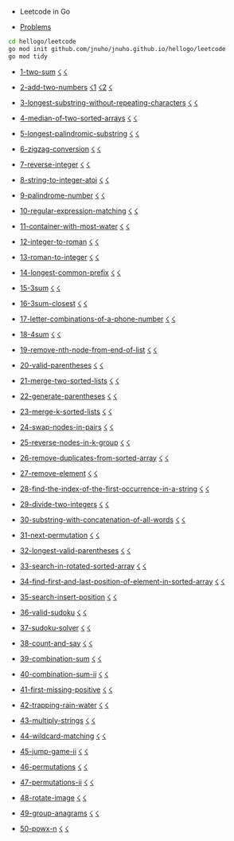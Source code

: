 
- Leetcode in Go

- [Problems](https://leetcode.com/problems)

```sh
cd hellogo/leetcode
go mod init github.com/jnuho/jnuho.github.io/hellogo/leetcode
go mod tidy
```

- [1-two-sum](https://raw.githubusercontent.com/jnuho/jnuho.github.io/main/hellogo/leetcode/1-two-sum/README.md) [☇](https://raw.githubusercontent.com/jnuho/jnuho.github.io/main/hellogo/leetcode/1-two-sum/solution.go) [☇](https://raw.githubusercontent.com/jnuho/jnuho.github.io/main/hellogo/leetcode/1-two-sum/solution_test.go)

- [2-add-two-numbers](https://raw.githubusercontent.com/jnuho/jnuho.github.io/main/hellogo/leetcode/2-add-two-numbers/README.md) [☇1](https://raw.githubusercontent.com/jnuho/jnuho.github.io/main/hellogo/leetcode/2-add-two-numbers/solution.go) [☇2](https://raw.githubusercontent.com/jnuho/jnuho.github.io/main/hellogo/leetcode/2-add-two-numbers/solution_simple.go) [☇](https://raw.githubusercontent.com/jnuho/jnuho.github.io/main/hellogo/leetcode/2-add-two-numbers/solution_test.go)

- [3-longest-substring-without-repeating-characters](https://raw.githubusercontent.com/jnuho/jnuho.github.io/main/hellogo/leetcode/3-longest-substring-without-repeating-characters/README.md) [☇](https://raw.githubusercontent.com/jnuho/jnuho.github.io/main/hellogo/leetcode/3-longest-substring-without-repeating-characters/solution.go) [☇](https://raw.githubusercontent.com/jnuho/jnuho.github.io/main/hellogo/leetcode/3-longest-substring-without-repeating-characters/solution_test.go)

- [4-median-of-two-sorted-arrays](https://raw.githubusercontent.com/jnuho/jnuho.github.io/main/hellogo/leetcode/4-median-of-two-sorted-arrays/README.md) [☇](https://raw.githubusercontent.com/jnuho/jnuho.github.io/main/hellogo/leetcode/4-median-of-two-sorted-arrays/solution.go) [☇](https://raw.githubusercontent.com/jnuho/jnuho.github.io/main/hellogo/leetcode/4-median-of-two-sorted-arrays/solution_test.go)

- [5-longest-palindromic-substring](https://raw.githubusercontent.com/jnuho/jnuho.github.io/main/hellogo/leetcode/5-longest-palindromic-substring/README.md) [☇](https://raw.githubusercontent.com/jnuho/jnuho.github.io/main/hellogo/leetcode/5-longest-palindromic-substring/solution.go) [☇](https://raw.githubusercontent.com/jnuho/jnuho.github.io/main/hellogo/leetcode/5-longest-palindromic-substring/solution_test.go)

- [6-zigzag-conversion](https://raw.githubusercontent.com/jnuho/jnuho.github.io/main/hellogo/leetcode/6-zigzag-conversion/README.md) [☇](https://raw.githubusercontent.com/jnuho/jnuho.github.io/main/hellogo/leetcode/6-zigzag-conversion/solution.go) [☇](https://raw.githubusercontent.com/jnuho/jnuho.github.io/main/hellogo/leetcode/6-zigzag-conversion/solution_test.go)

- [7-reverse-integer](https://raw.githubusercontent.com/jnuho/jnuho.github.io/main/hellogo/leetcode/7-reverse-integer/README.md) [☇](https://raw.githubusercontent.com/jnuho/jnuho.github.io/main/hellogo/leetcode/7-reverse-integer/solution.go) [☇](https://raw.githubusercontent.com/jnuho/jnuho.github.io/main/hellogo/leetcode/7-reverse-integer/solution_test.go)

- [8-string-to-integer-atoi](https://raw.githubusercontent.com/jnuho/jnuho.github.io/main/hellogo/leetcode/8-string-to-integer-atoi/README.md) [☇](https://raw.githubusercontent.com/jnuho/jnuho.github.io/main/hellogo/leetcode/8-string-to-integer-atoi/solution.go) [☇](https://raw.githubusercontent.com/jnuho/jnuho.github.io/main/hellogo/leetcode/8-string-to-integer-atoi/solution_test.go)

- [9-palindrome-number](https://raw.githubusercontent.com/jnuho/jnuho.github.io/main/hellogo/leetcode/9-palindrome-number/README.md) [☇](https://raw.githubusercontent.com/jnuho/jnuho.github.io/main/hellogo/leetcode/9-palindrome-number/solution.go) [☇](https://raw.githubusercontent.com/jnuho/jnuho.github.io/main/hellogo/leetcode/9-palindrome-number/solution_test.go)

- [10-regular-expression-matching](https://raw.githubusercontent.com/jnuho/jnuho.github.io/main/hellogo/leetcode/10-regular-expression-matching/README.md) [☇](https://raw.githubusercontent.com/jnuho/jnuho.github.io/main/hellogo/leetcode/10-regular-expression-matching/solution.go) [☇](https://raw.githubusercontent.com/jnuho/jnuho.github.io/main/hellogo/leetcode/10-regular-expression-matching/solution_test.go)

- [11-container-with-most-water](https://raw.githubusercontent.com/jnuho/jnuho.github.io/main/hellogo/leetcode/11-container-with-most-water/README.md) [☇](https://raw.githubusercontent.com/jnuho/jnuho.github.io/main/hellogo/leetcode/11-container-with-most-water/solution.go) [☇](https://raw.githubusercontent.com/jnuho/jnuho.github.io/main/hellogo/leetcode/11-container-with-most-water/solution_test.go)

- [12-integer-to-roman](https://raw.githubusercontent.com/jnuho/jnuho.github.io/main/hellogo/leetcode/12-integer-to-roman/README.md) [☇](https://raw.githubusercontent.com/jnuho/jnuho.github.io/main/hellogo/leetcode/12-integer-to-roman/solution.go) [☇](https://raw.githubusercontent.com/jnuho/jnuho.github.io/main/hellogo/leetcode/12-integer-to-roman/solution_test.go)

- [13-roman-to-integer](https://raw.githubusercontent.com/jnuho/jnuho.github.io/main/hellogo/leetcode/13-roman-to-integer/README.md) [☇](https://raw.githubusercontent.com/jnuho/jnuho.github.io/main/hellogo/leetcode/13-roman-to-integer/solution.go) [☇](https://raw.githubusercontent.com/jnuho/jnuho.github.io/main/hellogo/leetcode/13-roman-to-integer/solution_test.go)

- [14-longest-common-prefix](https://raw.githubusercontent.com/jnuho/jnuho.github.io/main/hellogo/leetcode/14-longest-common-prefix/README.md) [☇](https://raw.githubusercontent.com/jnuho/jnuho.github.io/main/hellogo/leetcode/14-longest-common-prefix/solution.go) [☇](https://raw.githubusercontent.com/jnuho/jnuho.github.io/main/hellogo/leetcode/14-longest-common-prefix/solution_test.go)

- [15-3sum](https://raw.githubusercontent.com/jnuho/jnuho.github.io/main/hellogo/leetcode/15-3sum/README.md) [☇](https://raw.githubusercontent.com/jnuho/jnuho.github.io/main/hellogo/leetcode/15-3sum/solution.go) [☇](https://raw.githubusercontent.com/jnuho/jnuho.github.io/main/hellogo/leetcode/15-3sum/solution_test.go)

- [16-3sum-closest](https://raw.githubusercontent.com/jnuho/jnuho.github.io/main/hellogo/leetcode/16-3sum-closest/README.md) [☇](https://raw.githubusercontent.com/jnuho/jnuho.github.io/main/hellogo/leetcode/16-3sum-closest/solution.go) [☇](https://raw.githubusercontent.com/jnuho/jnuho.github.io/main/hellogo/leetcode/16-3sum-closest/solution_test.go)

- [17-letter-combinations-of-a-phone-number](https://raw.githubusercontent.com/jnuho/jnuho.github.io/main/hellogo/leetcode/17-letter-combinations-of-a-phone-number/README.md) [☇](https://raw.githubusercontent.com/jnuho/jnuho.github.io/main/hellogo/leetcode/17-letter-combinations-of-a-phone-number/solution.go) [☇](https://raw.githubusercontent.com/jnuho/jnuho.github.io/main/hellogo/leetcode/17-letter-combinations-of-a-phone-number/solution_test.go)

- [18-4sum](https://raw.githubusercontent.com/jnuho/jnuho.github.io/main/hellogo/leetcode/18-4sum/README.md) [☇](https://raw.githubusercontent.com/jnuho/jnuho.github.io/main/hellogo/leetcode/18-4sum/solution.go) [☇](https://raw.githubusercontent.com/jnuho/jnuho.github.io/main/hellogo/leetcode/18-4sum/solution_test.go)

- [19-remove-nth-node-from-end-of-list](https://raw.githubusercontent.com/jnuho/jnuho.github.io/main/hellogo/leetcode/19-remove-nth-node-from-end-of-list/README.md) [☇](https://raw.githubusercontent.com/jnuho/jnuho.github.io/main/hellogo/leetcode/19-remove-nth-node-from-end-of-list/solution.go) [☇](https://raw.githubusercontent.com/jnuho/jnuho.github.io/main/hellogo/leetcode/19-remove-nth-node-from-end-of-list/solution_test.go)

- [20-valid-parentheses](https://raw.githubusercontent.com/jnuho/jnuho.github.io/main/hellogo/leetcode/20-valid-parentheses/README.md) [☇](https://raw.githubusercontent.com/jnuho/jnuho.github.io/main/hellogo/leetcode/20-valid-parentheses/solution.go) [☇](https://raw.githubusercontent.com/jnuho/jnuho.github.io/main/hellogo/leetcode/20-valid-parentheses/solution_test.go)

- [21-merge-two-sorted-lists](https://raw.githubusercontent.com/jnuho/jnuho.github.io/main/hellogo/leetcode/21-merge-two-sorted-lists/README.md) [☇](https://raw.githubusercontent.com/jnuho/jnuho.github.io/main/hellogo/leetcode/21-merge-two-sorted-lists/solution.go) [☇](https://raw.githubusercontent.com/jnuho/jnuho.github.io/main/hellogo/leetcode/21-merge-two-sorted-lists/solution_test.go)

- [22-generate-parentheses](https://raw.githubusercontent.com/jnuho/jnuho.github.io/main/hellogo/leetcode/22-generate-parentheses/README.md) [☇](https://raw.githubusercontent.com/jnuho/jnuho.github.io/main/hellogo/leetcode/22-generate-parentheses/solution.go) [☇](https://raw.githubusercontent.com/jnuho/jnuho.github.io/main/hellogo/leetcode/22-generate-parentheses/solution_test.go)

- [23-merge-k-sorted-lists](https://raw.githubusercontent.com/jnuho/jnuho.github.io/main/hellogo/leetcode/23-merge-k-sorted-lists/README.md) [☇](https://raw.githubusercontent.com/jnuho/jnuho.github.io/main/hellogo/leetcode/23-merge-k-sorted-lists/solution.go) [☇](https://raw.githubusercontent.com/jnuho/jnuho.github.io/main/hellogo/leetcode/23-merge-k-sorted-lists/solution_test.go)

- [24-swap-nodes-in-pairs](https://raw.githubusercontent.com/jnuho/jnuho.github.io/main/hellogo/leetcode/24-swap-nodes-in-pairs/README.md) [☇](https://raw.githubusercontent.com/jnuho/jnuho.github.io/main/hellogo/leetcode/24-swap-nodes-in-pairs/solution.go) [☇](https://raw.githubusercontent.com/jnuho/jnuho.github.io/main/hellogo/leetcode/24-swap-nodes-in-pairs/solution_test.go)

- [25-reverse-nodes-in-k-group](https://raw.githubusercontent.com/jnuho/jnuho.github.io/main/hellogo/leetcode/25-reverse-nodes-in-k-group/README.md) [☇](https://raw.githubusercontent.com/jnuho/jnuho.github.io/main/hellogo/leetcode/25-reverse-nodes-in-k-group/solution.go) [☇](https://raw.githubusercontent.com/jnuho/jnuho.github.io/main/hellogo/leetcode/25-reverse-nodes-in-k-group/solution_test.go)

- [26-remove-duplicates-from-sorted-array](https://raw.githubusercontent.com/jnuho/jnuho.github.io/main/hellogo/leetcode/26-remove-duplicates-from-sorted-array/README.md) [☇](https://raw.githubusercontent.com/jnuho/jnuho.github.io/main/hellogo/leetcode/26-remove-duplicates-from-sorted-array/solution.go) [☇](https://raw.githubusercontent.com/jnuho/jnuho.github.io/main/hellogo/leetcode/26-remove-duplicates-from-sorted-array/solution_test.go)

- [27-remove-element](https://raw.githubusercontent.com/jnuho/jnuho.github.io/main/hellogo/leetcode/27-remove-element/README.md) [☇](https://raw.githubusercontent.com/jnuho/jnuho.github.io/main/hellogo/leetcode/27-remove-element/solution.go) [☇](https://raw.githubusercontent.com/jnuho/jnuho.github.io/main/hellogo/leetcode/27-remove-element/solution_test.go)

- [28-find-the-index-of-the-first-occurrence-in-a-string](https://raw.githubusercontent.com/jnuho/jnuho.github.io/main/hellogo/leetcode/28-find-the-index-of-the-first-occurrence-in-a-string/README.md) [☇](https://raw.githubusercontent.com/jnuho/jnuho.github.io/main/hellogo/leetcode/28-find-the-index-of-the-first-occurrence-in-a-string/solution.go) [☇](https://raw.githubusercontent.com/jnuho/jnuho.github.io/main/hellogo/leetcode/28-find-the-index-of-the-first-occurrence-in-a-string/solution_test.go)

- [29-divide-two-integers](https://raw.githubusercontent.com/jnuho/jnuho.github.io/main/hellogo/leetcode/29-divide-two-integers/README.md) [☇](https://raw.githubusercontent.com/jnuho/jnuho.github.io/main/hellogo/leetcode/29-divide-two-integers/solution.go) [☇](https://raw.githubusercontent.com/jnuho/jnuho.github.io/main/hellogo/leetcode/29-divide-two-integers/solution_test.go)

- [30-substring-with-concatenation-of-all-words](https://raw.githubusercontent.com/jnuho/jnuho.github.io/main/hellogo/leetcode/30-substring-with-concatenation-of-all-words/README.md) [☇](https://raw.githubusercontent.com/jnuho/jnuho.github.io/main/hellogo/leetcode/30-substring-with-concatenation-of-all-words/solution.go) [☇](https://raw.githubusercontent.com/jnuho/jnuho.github.io/main/hellogo/leetcode/30-substring-with-concatenation-of-all-words/solution_test.go)

- [31-next-permutation](https://raw.githubusercontent.com/jnuho/jnuho.github.io/main/hellogo/leetcode/31-next-permutation/README.md) [☇](https://raw.githubusercontent.com/jnuho/jnuho.github.io/main/hellogo/leetcode/31-next-permutation/solution.go) [☇](https://raw.githubusercontent.com/jnuho/jnuho.github.io/main/hellogo/leetcode/31-next-permutation/solution_test.go)

- [32-longest-valid-parentheses](https://raw.githubusercontent.com/jnuho/jnuho.github.io/main/hellogo/leetcode/32-longest-valid-parentheses/README.md) [☇](https://raw.githubusercontent.com/jnuho/jnuho.github.io/main/hellogo/leetcode/32-longest-valid-parentheses/solution.go) [☇](https://raw.githubusercontent.com/jnuho/jnuho.github.io/main/hellogo/leetcode/32-longest-valid-parentheses/solution_test.go)

- [33-search-in-rotated-sorted-array](https://raw.githubusercontent.com/jnuho/jnuho.github.io/main/hellogo/leetcode/33-search-in-rotated-sorted-array/README.md) [☇](https://raw.githubusercontent.com/jnuho/jnuho.github.io/main/hellogo/leetcode/33-search-in-rotated-sorted-array/solution.go) [☇](https://raw.githubusercontent.com/jnuho/jnuho.github.io/main/hellogo/leetcode/33-search-in-rotated-sorted-array/solution_test.go)

- [34-find-first-and-last-position-of-element-in-sorted-array](https://raw.githubusercontent.com/jnuho/jnuho.github.io/main/hellogo/leetcode/34-find-first-and-last-position-of-element-in-sorted-array/README.md) [☇](https://raw.githubusercontent.com/jnuho/jnuho.github.io/main/hellogo/leetcode/34-find-first-and-last-position-of-element-in-sorted-array/solution.go) [☇](https://raw.githubusercontent.com/jnuho/jnuho.github.io/main/hellogo/leetcode/34-find-first-and-last-position-of-element-in-sorted-array/solution_test.go)

- [35-search-insert-position](https://raw.githubusercontent.com/jnuho/jnuho.github.io/main/hellogo/leetcode/35-search-insert-position/README.md) [☇](https://raw.githubusercontent.com/jnuho/jnuho.github.io/main/hellogo/leetcode/35-search-insert-position/solution.go) [☇](https://raw.githubusercontent.com/jnuho/jnuho.github.io/main/hellogo/leetcode/35-search-insert-position/solution_test.go)

- [36-valid-sudoku](https://raw.githubusercontent.com/jnuho/jnuho.github.io/main/hellogo/leetcode/36-valid-sudoku/README.md) [☇](https://raw.githubusercontent.com/jnuho/jnuho.github.io/main/hellogo/leetcode/36-valid-sudoku/solution.go) [☇](https://raw.githubusercontent.com/jnuho/jnuho.github.io/main/hellogo/leetcode/36-valid-sudoku/solution_test.go)

- [37-sudoku-solver](https://raw.githubusercontent.com/jnuho/jnuho.github.io/main/hellogo/leetcode/37-sudoku-solver/README.md) [☇](https://raw.githubusercontent.com/jnuho/jnuho.github.io/main/hellogo/leetcode/37-sudoku-solver/solution.go) [☇](https://raw.githubusercontent.com/jnuho/jnuho.github.io/main/hellogo/leetcode/37-sudoku-solver/solution_test.go)

- [38-count-and-say](https://raw.githubusercontent.com/jnuho/jnuho.github.io/main/hellogo/leetcode/38-count-and-say/README.md) [☇](https://raw.githubusercontent.com/jnuho/jnuho.github.io/main/hellogo/leetcode/38-count-and-say/solution.go) [☇](https://raw.githubusercontent.com/jnuho/jnuho.github.io/main/hellogo/leetcode/38-count-and-say/solution_test.go)

- [39-combination-sum](https://raw.githubusercontent.com/jnuho/jnuho.github.io/main/hellogo/leetcode/39-combination-sum/README.md) [☇](https://raw.githubusercontent.com/jnuho/jnuho.github.io/main/hellogo/leetcode/39-combination-sum/solution.go) [☇](https://raw.githubusercontent.com/jnuho/jnuho.github.io/main/hellogo/leetcode/39-combination-sum/solution_test.go)

- [40-combination-sum-ii](https://raw.githubusercontent.com/jnuho/jnuho.github.io/main/hellogo/leetcode/40-combination-sum-ii/README.md) [☇](https://raw.githubusercontent.com/jnuho/jnuho.github.io/main/hellogo/leetcode/40-combination-sum-ii/solution.go) [☇](https://raw.githubusercontent.com/jnuho/jnuho.github.io/main/hellogo/leetcode/40-combination-sum-ii/solution_test.go)

- [41-first-missing-positive](https://raw.githubusercontent.com/jnuho/jnuho.github.io/main/hellogo/leetcode/41-first-missing-positive/README.md) [☇](https://raw.githubusercontent.com/jnuho/jnuho.github.io/main/hellogo/leetcode/41-first-missing-positive/solution.go) [☇](https://raw.githubusercontent.com/jnuho/jnuho.github.io/main/hellogo/leetcode/41-first-missing-positive/solution_test.go)

- [42-trapping-rain-water](https://raw.githubusercontent.com/jnuho/jnuho.github.io/main/hellogo/leetcode/42-trapping-rain-water/README.md) [☇](https://raw.githubusercontent.com/jnuho/jnuho.github.io/main/hellogo/leetcode/42-trapping-rain-water/solution.go) [☇](https://raw.githubusercontent.com/jnuho/jnuho.github.io/main/hellogo/leetcode/42-trapping-rain-water/solution_test.go)

- [43-multiply-strings](https://raw.githubusercontent.com/jnuho/jnuho.github.io/main/hellogo/leetcode/43-multiply-strings/README.md) [☇](https://raw.githubusercontent.com/jnuho/jnuho.github.io/main/hellogo/leetcode/43-multiply-strings/solution.go) [☇](https://raw.githubusercontent.com/jnuho/jnuho.github.io/main/hellogo/leetcode/43-multiply-strings/solution_test.go)

- [44-wildcard-matching](https://raw.githubusercontent.com/jnuho/jnuho.github.io/main/hellogo/leetcode/44-wildcard-matching/README.md) [☇](https://raw.githubusercontent.com/jnuho/jnuho.github.io/main/hellogo/leetcode/44-wildcard-matching/solution.go) [☇](https://raw.githubusercontent.com/jnuho/jnuho.github.io/main/hellogo/leetcode/44-wildcard-matching/solution_test.go)

- [45-jump-game-ii](https://raw.githubusercontent.com/jnuho/jnuho.github.io/main/hellogo/leetcode/45-jump-game-ii/README.md) [☇](https://raw.githubusercontent.com/jnuho/jnuho.github.io/main/hellogo/leetcode/45-jump-game-ii/solution.go) [☇](https://raw.githubusercontent.com/jnuho/jnuho.github.io/main/hellogo/leetcode/45-jump-game-ii/solution_test.go)

- [46-permutations](https://raw.githubusercontent.com/jnuho/jnuho.github.io/main/hellogo/leetcode/46-permutations/README.md) [☇](https://raw.githubusercontent.com/jnuho/jnuho.github.io/main/hellogo/leetcode/46-permutations/solution.go) [☇](https://raw.githubusercontent.com/jnuho/jnuho.github.io/main/hellogo/leetcode/46-permutations/solution_test.go)

- [47-permutations-ii](https://raw.githubusercontent.com/jnuho/jnuho.github.io/main/hellogo/leetcode/47-permutations-ii/README.md) [☇](https://raw.githubusercontent.com/jnuho/jnuho.github.io/main/hellogo/leetcode/47-permutations-ii/solution.go) [☇](https://raw.githubusercontent.com/jnuho/jnuho.github.io/main/hellogo/leetcode/47-permutations-ii/solution_test.go)

- [48-rotate-image](https://raw.githubusercontent.com/jnuho/jnuho.github.io/main/hellogo/leetcode/48-rotate-image/README.md) [☇](https://raw.githubusercontent.com/jnuho/jnuho.github.io/main/hellogo/leetcode/48-rotate-image/solution.go) [☇](https://raw.githubusercontent.com/jnuho/jnuho.github.io/main/hellogo/leetcode/48-rotate-image/solution_test.go)

- [49-group-anagrams](https://raw.githubusercontent.com/jnuho/jnuho.github.io/main/hellogo/leetcode/49-group-anagrams/README.md) [☇](https://raw.githubusercontent.com/jnuho/jnuho.github.io/main/hellogo/leetcode/49-group-anagrams/solution.go) [☇](https://raw.githubusercontent.com/jnuho/jnuho.github.io/main/hellogo/leetcode/49-group-anagrams/solution_test.go)

- [50-powx-n](https://raw.githubusercontent.com/jnuho/jnuho.github.io/main/hellogo/leetcode/50-powx-n/README.md) [☇](https://raw.githubusercontent.com/jnuho/jnuho.github.io/main/hellogo/leetcode/50-powx-n/solution.go) [☇](https://raw.githubusercontent.com/jnuho/jnuho.github.io/main/hellogo/leetcode/50-powx-n/solution_test.go)

